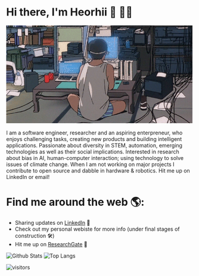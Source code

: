 # Hi there, I'm Heorhii :wave: :man_technologist:

![alt-text](https://github.com/HeorhiiS/HeorhiiS/blob/master/coding.gif)

I am a software engineer, researcher and an aspiring enterpreneur, who enjoys challenging tasks, creating new products and building intelligent applications. Passionate about      diversity in STEM, automation, emerging technologies as well as their social implications. Interested in research about bias in AI, human-computer interaction; using technology to solve issues of climate change. When I am not working on major projects I contribute to open source and dabble in hardware & robotics. Hit me up on LinkedIn or email!

# Find me around the web :earth_americas::

 - Sharing updates on [LinkedIn](https://www.linkedin.com/in/heorhiiskovorodnikov/) :briefcase:
 - Check out my personal webiste for more info (under final stages of construction :hammer_and_wrench:)
 - Hit me up on [ResearchGate](https://www.researchgate.net/profile/Heorhii_Skovorodnikov) :microscope:

![Github Stats](https://github-readme-stats.vercel.app/api?username=HeorhiiS&count_private=true&show_icons=true&include_all_commits=true&theme=tokyonight)
![Top Langs](https://github-readme-stats.vercel.app/api/top-langs/?username=HeorhiiS&hide=TeX&layout=compact&theme=tokyonight)

![visitors](https://visitor-badge.glitch.me/badge?page_id=HeorhiiS.HeorhiiS)

<!--
**HeorhiiS/HeorhiiS** is a ✨ _special_ ✨ repository because its `README.md` (this file) appears on your GitHub profile.

Here are some ideas to get you started:

- 🔭 I’m currently working on ...
- 🌱 I’m currently learning ...
- 👯 I’m looking to collaborate on ...
- 🤔 I’m looking for help with ...
- 💬 Ask me about ...
- 📫 How to reach me: ...
- 😄 Pronouns: ...
- ⚡ Fun fact: ...
-->
